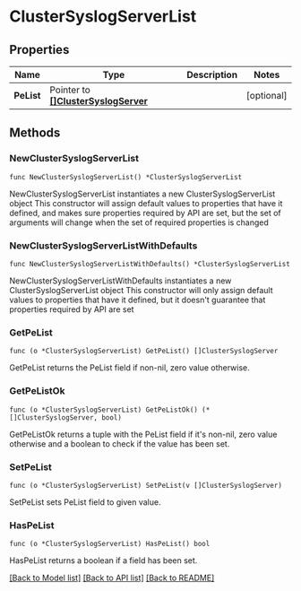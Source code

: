 # ClusterSyslogServerList

## Properties

Name | Type | Description | Notes
------------ | ------------- | ------------- | -------------
**PeList** | Pointer to [**[]ClusterSyslogServer**](ClusterSyslogServer.md) |  | [optional] 

## Methods

### NewClusterSyslogServerList

`func NewClusterSyslogServerList() *ClusterSyslogServerList`

NewClusterSyslogServerList instantiates a new ClusterSyslogServerList object
This constructor will assign default values to properties that have it defined,
and makes sure properties required by API are set, but the set of arguments
will change when the set of required properties is changed

### NewClusterSyslogServerListWithDefaults

`func NewClusterSyslogServerListWithDefaults() *ClusterSyslogServerList`

NewClusterSyslogServerListWithDefaults instantiates a new ClusterSyslogServerList object
This constructor will only assign default values to properties that have it defined,
but it doesn't guarantee that properties required by API are set

### GetPeList

`func (o *ClusterSyslogServerList) GetPeList() []ClusterSyslogServer`

GetPeList returns the PeList field if non-nil, zero value otherwise.

### GetPeListOk

`func (o *ClusterSyslogServerList) GetPeListOk() (*[]ClusterSyslogServer, bool)`

GetPeListOk returns a tuple with the PeList field if it's non-nil, zero value otherwise
and a boolean to check if the value has been set.

### SetPeList

`func (o *ClusterSyslogServerList) SetPeList(v []ClusterSyslogServer)`

SetPeList sets PeList field to given value.

### HasPeList

`func (o *ClusterSyslogServerList) HasPeList() bool`

HasPeList returns a boolean if a field has been set.


[[Back to Model list]](../README.md#documentation-for-models) [[Back to API list]](../README.md#documentation-for-api-endpoints) [[Back to README]](../README.md)


